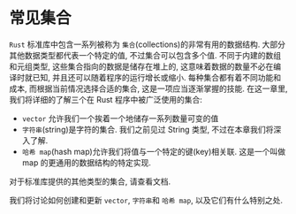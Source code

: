 # 常见集合

`Rust` 标准库中包含一系列被称为 `集合`(collections)的非常有用的数据结构.
大部分其他数据类型都代表一个特定的值, 不过集合可以包含多个值.
不同于内建的数组和元组类型, 这些集合指向的数据是储存在堆上的, 这意味着数据的数量不必在编译时就已知, 并且还可以随着程序的运行增长或缩小.
每种集合都有着不同功能和成本, 而根据当前情况选择合适的集合, 这是一项应当逐渐掌握的技能.
在这一章里, 我们将详细的了解三个在 Rust 程序中被广泛使用的集合:

+ `vector` 允许我们一个挨着一个地储存一系列数量可变的值
+ `字符串`(string)是字符的集合. 我们之前见过 String 类型, 不过在本章我们将深入了解.
+ `哈希 map`(hash map)允许我们将值与一个特定的键(key)相关联. 这是一个叫做 map 的更通用的数据结构的特定实现.

对于标准库提供的其他类型的集合, 请查看文档.

我们将讨论如何创建和更新 `vector`, `字符串`和 `哈希 map`, 以及它们有什么特别之处.
